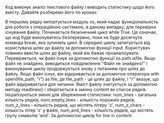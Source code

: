 Код виконує аналіз текстового файлу і виводить статистику щодо його вмісту. Давайте розберемо його по кроках:

В першому рядку імпортується модуль os, який надає функціональність для роботи з операційною системою, в даному випадку, для перевірки існування файлу.
Починається безкінечний цикл while True. Це означає, що код буде виконуватись безперервно, поки не буде досягнута команда break, яка зупинить цикл.
В середині циклу запитується від користувача шлях до файлу за допомогою функції input. Користувач повинен ввести шлях до файлу, який він бажає проаналізувати.
Перевіряється, чи файл існує за допомогою функції os.path.isfile. Якщо файл не знайдено, виводиться повідомлення "Файл не знайдено!" і виконування циклу продовжується знову з питанням про шлях до файлу.
Якщо файл існує, він відкривається за допомогою оператора with open(file_path, "r") as file, де file_path - це шлях до файлу, і "r" вказує, що файл відкривається для читання.
Вміст файлу зчитується за допомогою методу readlines() і зберігається в змінну content як список рядків.
Ініціалізуються змінні для збереження статистики: num_lines - загальна кількість рядків, num_empty_lines - кількість порожніх рядків, num_z_lines - кількість рядків, що містять літеру 'z', num_z_chars - кількість літер 'z' у файлі, num_and_lines - кількість рядків, що містять групу символів 'and'.
За допомогою циклу for line in content:
